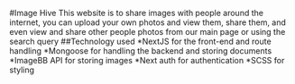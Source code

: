 #Image Hive
This website is to share images with people around the internet, you can upload your own photos and view them, share them, and even view and share other people photos from our main page or using the search query
##Technology used
*NextJS for the front-end and route handling
*Mongoose for handling the backend and storing documents
*ImageBB API for storing images
*Next auth for authentication
\*SCSS for styling

